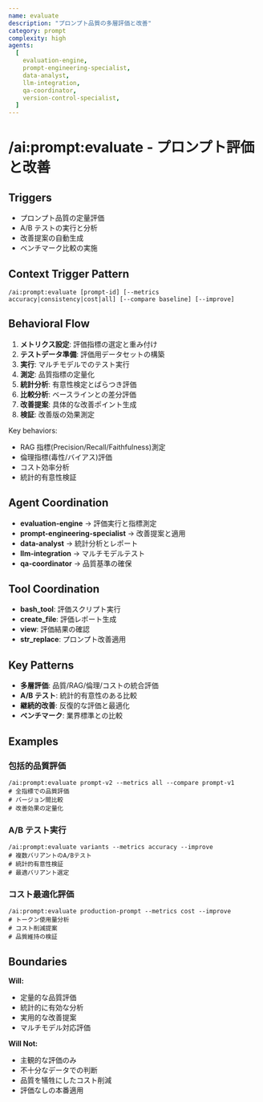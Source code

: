 ```yaml
---
name: evaluate
description: "プロンプト品質の多層評価と改善"
category: prompt
complexity: high
agents:
  [
    evaluation-engine,
    prompt-engineering-specialist,
    data-analyst,
    llm-integration,
    qa-coordinator,
    version-control-specialist,
  ]
---
```


# /ai:prompt:evaluate - プロンプト評価と改善

## Triggers

- プロンプト品質の定量評価
- A/B テストの実行と分析
- 改善提案の自動生成
- ベンチマーク比較の実施

## Context Trigger Pattern

```
/ai:prompt:evaluate [prompt-id] [--metrics accuracy|consistency|cost|all] [--compare baseline] [--improve]
```

## Behavioral Flow

1. **メトリクス設定**: 評価指標の選定と重み付け
2. **テストデータ準備**: 評価用データセットの構築
3. **実行**: マルチモデルでのテスト実行
4. **測定**: 品質指標の定量化
5. **統計分析**: 有意性検定とばらつき評価
6. **比較分析**: ベースラインとの差分評価
7. **改善提案**: 具体的な改善ポイント生成
8. **検証**: 改善版の効果測定

Key behaviors:

- RAG 指標(Precision/Recall/Faithfulness)測定
- 倫理指標(毒性/バイアス)評価
- コスト効率分析
- 統計的有意性検証

## Agent Coordination

- **evaluation-engine** → 評価実行と指標測定
- **prompt-engineering-specialist** → 改善提案と適用
- **data-analyst** → 統計分析とレポート
- **llm-integration** → マルチモデルテスト
- **qa-coordinator** → 品質基準の確保

## Tool Coordination

- **bash_tool**: 評価スクリプト実行
- **create_file**: 評価レポート生成
- **view**: 評価結果の確認
- **str_replace**: プロンプト改善適用

## Key Patterns

- **多層評価**: 品質/RAG/倫理/コストの統合評価
- **A/B テスト**: 統計的有意性のある比較
- **継続的改善**: 反復的な評価と最適化
- **ベンチマーク**: 業界標準との比較

## Examples

### 包括的品質評価

```
/ai:prompt:evaluate prompt-v2 --metrics all --compare prompt-v1
# 全指標での品質評価
# バージョン間比較
# 改善効果の定量化
```

### A/B テスト実行

```
/ai:prompt:evaluate variants --metrics accuracy --improve
# 複数バリアントのA/Bテスト
# 統計的有意性検証
# 最適バリアント選定
```

### コスト最適化評価

```
/ai:prompt:evaluate production-prompt --metrics cost --improve
# トークン使用量分析
# コスト削減提案
# 品質維持の検証
```

## Boundaries

**Will:**

- 定量的な品質評価
- 統計的に有効な分析
- 実用的な改善提案
- マルチモデル対応評価

**Will Not:**

- 主観的な評価のみ
- 不十分なデータでの判断
- 品質を犠牲にしたコスト削減
- 評価なしの本番適用
